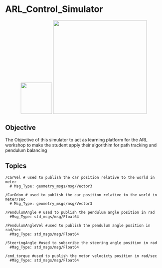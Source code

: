 # ARL_Control_Simulator
<p align="center">
  <img width="100" src="https://github.com/ebrahimabdelghfar/ARL_Control_Simulator/assets/81301684/518dde34-0b12-4f90-ade0-7b43214612ea">
  <img width="300" src="https://github.com/ebrahimabdelghfar/ARL_Control_Simulator/assets/81301684/43bae450-61cc-4866-8bd8-4601ac332594">
</p>

## Objective 
The Objective of this simulator to act as learning platform for the ARL workshop to make the student apply their algorithim for path tracking and pendulum balancing
## Topics 
```
/CarVel # used to publish the car position relative to the world in meter
  # Msg_Type: geometry_msgs/msg/Vector3

/CarOdom # used to publish the car position relative to the world in meter/sec
  # Msg_Type: geometry_msgs/msg/Vector3

/PendulumAngle # used to publish the pendulum angle position in rad
  #Msg_Type: std_msgs/msg/Float64

/PendulumAngleVel #used to publish the pendulum angle position in rad/sec
  #Msg_Type: std_msgs/msg/Float64

/SteeringAngle #used to subscribe the steering angle position in rad
  #Msg_Type: std_msgs/msg/Float64

/cmd_torque #used to publish the motor velocicty position in rad/sec
  #Msg_Type: std_msgs/msg/Float64
```
